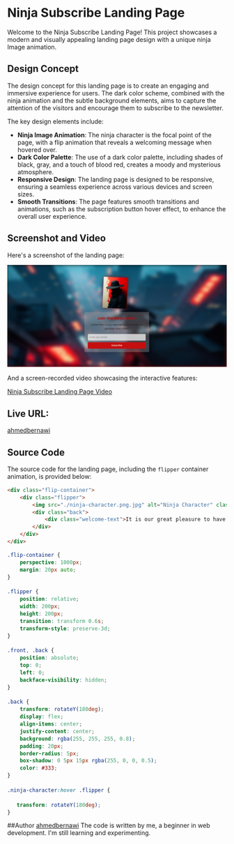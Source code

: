 # Ninja Subscribe Landing Page

Welcome to the Ninja Subscribe Landing Page! This project showcases a modern and visually appealing landing page design with a unique ninja Image animation.

## Design Concept

The design concept for this landing page is to create an engaging and immersive experience for users. The dark color scheme, combined with the ninja animation and the subtle background elements, aims to capture the attention of the visitors and encourage them to subscribe to the newsletter.

The key design elements include:

- **Ninja Image Animation**: The ninja character is the focal point of the page, with a flip animation that reveals a welcoming message when hovered over.
- **Dark Color Palette**: The use of a dark color palette, including shades of black, gray, and a touch of blood red, creates a moody and mysterious atmosphere.
- **Responsive Design**: The landing page is designed to be responsive, ensuring a seamless experience across various devices and screen sizes.
- **Smooth Transitions**: The page features smooth transitions and animations, such as the subscription button hover effect, to enhance the overall user experience.

## Screenshot and Video

Here's a screenshot of the landing page:

![Ninja Subscribe Landing Page Screenshot](./ninja-character.png)

And a screen-recorded video showcasing the interactive features:

[Ninja Subscribe Landing Page Video](./Ninja%20Subscribe%20Landing%20Page.mp4)


## Live URL: 
[ahmedbernawi](https://github.com/ahmedbernawi)

## Source Code

The source code for the landing page, including the `flipper` container animation, is provided below:

```html 
<div class="flip-container">
    <div class="flipper">
        <img src="./ninja-character.png.jpg" alt="Ninja Character" class="front" />
        <div class="back">
            <div class="welcome-text">It is our great pleasure to have you on board! A hearty welcome to you!</div>
        </div>
    </div>
</div>
```
```css
.flip-container {
    perspective: 1000px; 
    margin: 20px auto; 
}

.flipper {
    position: relative;
    width: 200px; 
    height: 200px; 
    transition: transform 0.6s;
    transform-style: preserve-3d; 
}

.front, .back {
    position: absolute;
    top: 0;
    left: 0;
    backface-visibility: hidden; 
}

.back {
    transform: rotateY(180deg);
    display: flex;
    align-items: center;
    justify-content: center;
    background: rgba(255, 255, 255, 0.8);
    padding: 20px;
    border-radius: 5px;
    box-shadow: 0 5px 15px rgba(255, 0, 0, 0.5);
    color: #333;
}

.ninja-character:hover .flipper {
 
   transform: rotateY(180deg); 
}
```

##Author [ahmedbernawi](https://github.com/ahmedbernawi)
The code is written by me, a beginner in web development. I'm still learning and experimenting.
